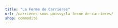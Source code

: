 ```yaml
---
title: "La Ferme de Carrières"
url: /carrieres-sous-poissy/la-ferme-de-carrieres/
shop: commodité
---
```

